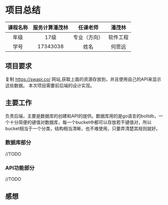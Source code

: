 # 项目总结

| 课程名称 | 服务计算潘茂林 |   任课老师   |      潘茂林      |
| :------: | :------------: | :----------: | :--------------: |
|   年级   |      17级      | 专业（方向） |     软件工程     |
|   学号   |    17343038    |     姓名     |      何思远      |

## 项目要求

复制 https://swapi.co/ 网站,获取上面的资源存放到，并且使用自己的API来显示这些数据。
本次项目需要前后端的设计实现。

## 主要工作

负责后端，主要是数据库的创建和API的提供。数据库用的是go语言的boltdb，一个十分简便的键值对数据库，每一个bucket中都可以存放若干键值对，所以bucket相当于一个分类，结构相当清晰，也不难使用，只要弄清楚其规则就好。

### 数据库部分

//TODO

### API功能部分

//TODO

## 感想